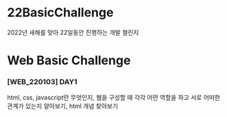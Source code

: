 # 22BasicChallenge  
  
2022년 새해를 맞아 22일동안 진행하는 개발 챌린지  

# Web Basic Challenge 
### [WEB_220103] DAY1  
html, css, javascript란 무엇인지, 웹을 구성할 때 각각 어떤 역할을 하고 서로 어떠한 관계가 있는지 알아보기, html 개념 찾아보기  
